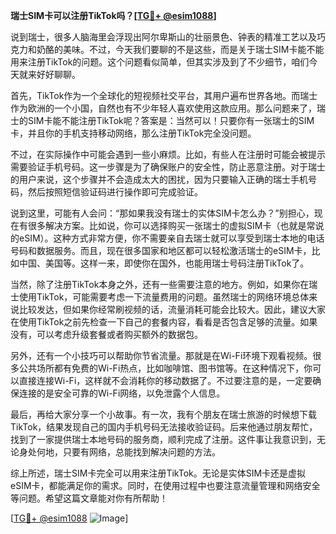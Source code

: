 **瑞士SIM卡可以注册TikTok吗？[[TG💪+ @esim1088](https://t.me/s/esim1088)]**

说到瑞士，很多人脑海里会浮现出阿尔卑斯山的壮丽景色、钟表的精准工艺以及巧克力和奶酪的美味。不过，今天我们要聊的不是这些，而是关于瑞士SIM卡能不能用来注册TikTok的问题。这个问题看似简单，但其实涉及到了不少细节，咱们今天就来好好聊聊。

首先，TikTok作为一个全球化的短视频社交平台，其用户遍布世界各地。而瑞士作为欧洲的一个小国，自然也有不少年轻人喜欢使用这款应用。那么问题来了，瑞士的SIM卡能不能注册TikTok呢？答案是：当然可以！只要你有一张瑞士的SIM卡，并且你的手机支持移动网络，那么注册TikTok完全没问题。

不过，在实际操作中可能会遇到一些小麻烦。比如，有些人在注册时可能会被提示需要验证手机号码。这一步骤是为了确保账户的安全性，防止恶意注册。对于瑞士的用户来说，这个步骤并不会造成太大的困扰，因为只要输入正确的瑞士手机号码，然后按照短信验证码进行操作即可完成验证。

说到这里，可能有人会问：“那如果我没有瑞士的实体SIM卡怎么办？”别担心，现在有很多解决方案。比如说，你可以选择购买一张瑞士的虚拟SIM卡（也就是常说的eSIM）。这种方式非常方便，你不需要亲自去瑞士就可以享受到瑞士本地的电话号码和数据服务。而且，现在很多国家和地区都可以轻松激活瑞士的eSIM卡，比如中国、美国等。这样一来，即使你在国外，也能用瑞士号码注册TikTok了。

当然，除了注册TikTok本身之外，还有一些需要注意的地方。例如，如果你在瑞士使用TikTok，可能需要考虑一下流量费用的问题。虽然瑞士的网络环境总体来说比较发达，但如果你经常刷视频的话，流量消耗可能会比较大。因此，建议大家在使用TikTok之前先检查一下自己的套餐内容，看看是否包含足够的流量。如果没有，可以考虑升级套餐或者购买额外的数据包。

另外，还有一个小技巧可以帮助你节省流量。那就是在Wi-Fi环境下观看视频。很多公共场所都有免费的Wi-Fi热点，比如咖啡馆、图书馆等。在这种情况下，你可以直接连接Wi-Fi，这样就不会消耗你的移动数据了。不过要注意的是，一定要确保连接的是安全可靠的Wi-Fi网络，以免泄露个人信息。

最后，再给大家分享一个小故事。有一次，我有个朋友在瑞士旅游的时候想下载TikTok，结果发现自己的国内手机号码无法接收验证码。后来他通过朋友帮忙，找到了一家提供瑞士本地号码的服务商，顺利完成了注册。这件事让我意识到，无论身处何地，只要有网络，总能找到解决问题的方法。

综上所述，瑞士SIM卡完全可以用来注册TikTok。无论是实体SIM卡还是虚拟eSIM卡，都能满足你的需求。同时，在使用过程中也要注意流量管理和网络安全等问题。希望这篇文章能对你有所帮助！

[[TG💪+ @esim1088](https://t.me/s/esim1088) ![Image](https://i.postimg.cc/4NQfJmqS/Snipaste-2025-05-13-00-14-12.png)]
